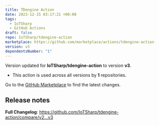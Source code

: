```yaml
---
title: TDengine Action
date: 2023-12-15 03:17:21 +00:00
tags:
  - IoTSharp
  - GitHub Actions
draft: false
repo: IoTSharp/tdengine-action
marketplace: https://github.com/marketplace/actions/tdengine-action
version: v3
dependentsNumber: "1"
---
```



Version updated for **IoTSharp/tdengine-action** to version **v3**.
- This action is used across all versions by **1** repositories.

Go to the [GitHub Marketplace](https://github.com/marketplace/actions/tdengine-action) to find the latest changes.

## Release notes

**Full Changelog**: https://github.com/IoTSharp/tdengine-action/compare/v2...v3
